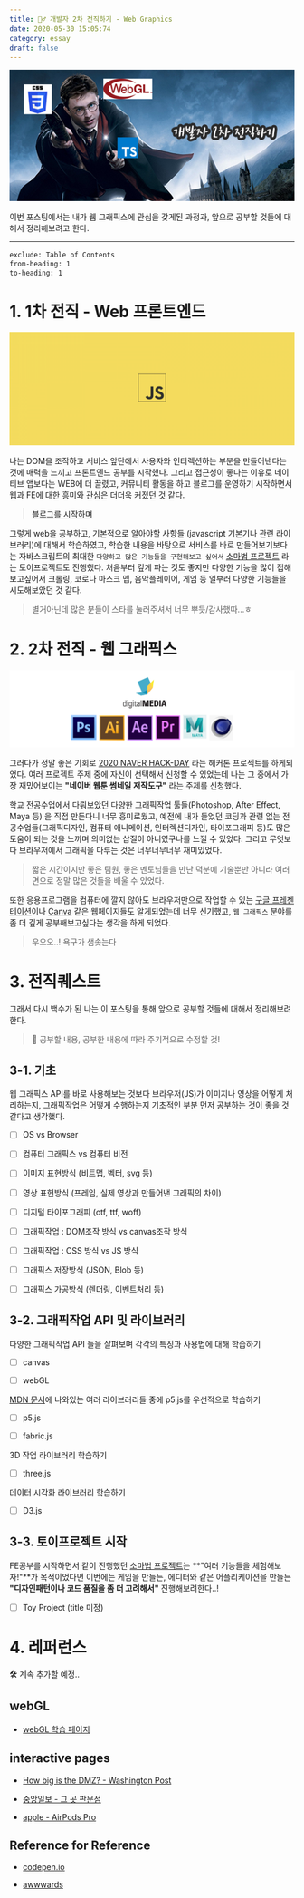 ```yaml
---
title: 🧙‍♂️ 개발자 2차 전직하기 - Web Graphics
date: 2020-05-30 15:05:74
category: essay
draft: false
---
```


![](./images/harry.png)

이번 포스팅에서는 내가 웹 그래픽스에 관심을 갖게된 과정과, 앞으로 공부할 것들에 대해서 정리해보려고 한다.

<hr/>

```toc
exclude: Table of Contents
from-heading: 1
to-heading: 1
```

# 1. 1차 전직 - Web 프론트엔드

![](./images/jswall.png)

나는 DOM을 조작하고 서비스 앞단에서 사용자와 인터렉션하는 부분을 만들어낸다는 것에 매력을 느끼고 프론트엔드 공부를 시작했다. 그리고 접근성이 좋다는 이유로 네이티브 앱보다는 WEB에 더 끌렸고, 커뮤니티 활동을 하고 블로그를 운영하기 시작하면서 웹과 FE에 대한 흥미와 관심은 더더욱 커졌던 것 같다.

> [블로그를 시작하며](https://taeny.dev/essay/essay1_%EB%B8%94%EB%A1%9C%EA%B7%B8%EB%A5%BC%EC%8B%9C%EC%9E%91%ED%95%98%EB%A9%B0/)

그렇게 web을 공부하고, 기본적으로 알아야할 사항들 (javascript 기본기나 관련 라이브러리)에 대해서 학습하였고, 학습한 내용을 바탕으로 서비스를 바로 만들어보기보다는 자바스크립트의 최대한 `다양하고 많은 기능들을 구현해보고 싶어서` [소마법 프로젝트](https://github.com/taenykim/small-magic-project) 라는 토이프로젝트도 진행했다. 처음부터 깊게 파는 것도 좋지만 다양한 기능을 많이 접해보고싶어서 크롤링, 코로나 마스크 맵, 음악플레이어, 게임 등 일부러 다양한 기능들을 시도해보았던 것 같다.

> 별거아닌데 많은 분들이 스타를 눌러주셔서 너무 뿌듯/감사했따...ㅎ

# 2. 2차 전직 - 웹 그래픽스

![](./images/ddmedia.png)

그러다가 정말 좋은 기회로 [2020 NAVER HACK-DAY](https://github.com/2020-NAVER-CAMPUS-HACKDAY) 라는 해커톤 프로젝트를 하게되었다. 여러 프로젝트 주제 중에 자신이 선택해서 신청할 수 있었는데 나는 그 중에서 가장 재밌어보이는 **"네이버 웹툰 썸네일 저작도구"** 라는 주제를 신청했다.

학교 전공수업에서 다뤄보았던 다양한 그래픽작업 툴들(Photoshop, After Effect, Maya 등) 을 직접 만든다니 너무 흥미로웠고, 예전에 내가 들었던 코딩과 관련 없는 전공수업들(그래픽디자인, 컴퓨터 애니메이션, 인터렉션디자인, 타이포그래피 등)도 많은 도움이 되는 것을 느끼며 의미없는 삽질이 아니였구나를 느낄 수 있었다. 그리고 무엇보다 브라우저에서 그래픽을 다루는 것은 너무너무너무 재미있었다.

> 짧은 시간이지만 좋은 팀원, 좋은 멘토님들을 만난 덕분에 기술뿐만 아니라 여러 면으로 정말 많은 것들을 배울 수 있었다.

또한 응용프로그램을 컴퓨터에 깔지 않아도 브라우저만으로 작업할 수 있는 [구글 프레젠테이션](https://www.google.com/intl/ko_kr/slides/about/)이나 [Canva](https://www.canva.com/ko_kr/) 같은 웹페이지들도 알게되었는데 너무 신기했고, `웹 그래픽스` 분야를 좀 더 깊게 공부해보고싶다는 생각을 하게 되었다.

> 우오오..! 욕구가 샘솟는다

# 3. 전직퀘스트

그래서 다시 백수가 된 나는 이 포스팅을 통해 앞으로 공부할 것들에 대해서 정리해보려한다.

> 📄 공부할 내용, 공부한 내용에 따라 주기적으로 수정할 것!

## 3-1. 기초

웹 그래픽스 API를 바로 사용해보는 것보다 브라우저(JS)가 이미지나 영상을 어떻게 처리하는지, 그래픽작업은 어떻게 수행하는지 기초적인 부분 먼저 공부하는 것이 좋을 것 같다고 생각했다.

- [ ] OS vs Browser

- [ ] 컴퓨터 그래픽스 vs 컴퓨터 비전

- [ ] 이미지 표현방식 (비트맵, 벡터, svg 등)

- [ ] 영상 표현방식 (프레임, 실제 영상과 만들어낸 그래픽의 차이)

- [ ] 디지털 타이포그래피 (otf, ttf, woff)

- [ ] 그래픽작업 : DOM조작 방식 vs canvas조작 방식

- [ ] 그래픽작업 : CSS 방식 vs JS 방식

- [ ] 그래픽스 저장방식 (JSON, Blob 등)

- [ ] 그래픽스 가공방식 (렌더링, 이벤트처리 등)

## 3-2. 그래픽작업 API 및 라이브러리

다양한 그래픽작업 API 들을 살펴보며 각각의 특징과 사용법에 대해 학습하기

- [ ] canvas

- [ ] webGL

[MDN 문서](https://developer.mozilla.org/ko/docs/Web/HTML/Canvas)에 나와있는 여러 라이브러리들 중에 p5.js를 우선적으로 학습하기

- [ ] p5.js

- [ ] fabric.js

3D 작업 라이브러리 학습하기

- [ ] three.js

데이터 시각화 라이브러리 학습하기

- [ ] D3.js

## 3-3. 토이프로젝트 시작

FE공부를 시작하면서 같이 진행했던 [소마법 프로젝트](https://github.com/taenykim/small-magic-project)는 **"여러 기능들을 체험해보자!"**가 목적이었다면 이번에는 게임을 만들든, 에디터와 같은 어플리케이션을 만들든 **"디자인패턴이나 코드 품질을 좀 더 고려해서"** 진행해보려한다..!

- [ ] Toy Project (title 미정)

# 4. 레퍼런스

🛠 계속 추가할 예정..

## webGL

- [webGL 학습 페이지](https://xem.github.io/articles/webgl-guide.html?fbclid=IwAR1tjeDBtiTnx1Ul2ysvmWnkQeQ7-HQYVpcVN1Rq3nz-ESs2SwCEHngIve8#1)

## interactive pages

- [How big is the DMZ? - Washington Post](https://www.washingtonpost.com/graphics/2017/world/mapping-the-dmz/?noredirect=on)

- [중앙일보 - 그 곳 판문점](https://news.joins.com/digitalspecial/290)

- [apple - AirPods Pro](https://www.apple.com/kr/airpods-pro/)

## Reference for Reference

- [codepen.io](https://codepen.io/)

- [awwwards](https://www.awwwards.com/)
